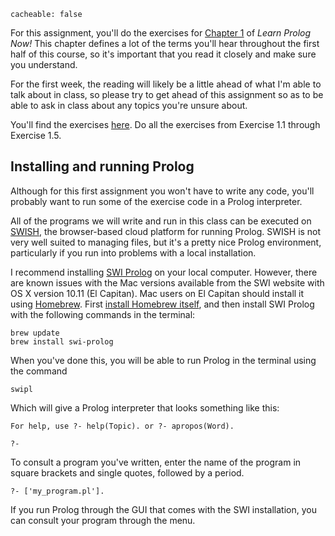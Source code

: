 ```
cacheable: false
```

For this assignment, you'll do the exercises for [Chapter 1](http://www.learnprolognow.org/lpnpage.php?pagetype=html&pageid=lpn-htmlch1) of *Learn Prolog Now!* This chapter defines a lot of the terms you'll hear throughout the first half of this course, so it's important that you read it closely and make sure you understand.

For the first week, the reading will likely be a little ahead of what I'm able to talk about in class, so please try to get ahead of this assignment so as to be able to ask in class about any topics you're unsure about.

You'll find the exercises [here](http://www.learnprolognow.org/lpnpage.php?pagetype=html&pageid=lpn-htmlse3). Do all the exercises from Exercise 1.1 through Exercise 1.5.

## Installing and running Prolog

Although for this first assignment you won't have to write any code, you'll probably want to run some of the exercise code in a Prolog interpreter.

All of the programs we will write and run in this class can be executed on [SWISH](http://swish.swi-prolog.org/), the browser-based cloud platform for running Prolog. SWISH is not very well suited to managing files, but it's a pretty nice Prolog environment, particularly if you run into problems with a local installation.

I recommend installing [SWI Prolog](http://www.swi-prolog.org/) on your local computer. However, there are known issues with the Mac versions available from the SWI website with OS X version 10.11 (El Capitan). Mac users on El Capitan should install it using [Homebrew](http://brew.sh/). First [install Homebrew itself](http://brew.sh/), and then install SWI Prolog with the following commands in the terminal:

    brew update
    brew install swi-prolog

When you've done this, you will be able to run Prolog in the terminal using the command

    swipl

Which will give a Prolog interpreter that looks something like this:

    For help, use ?- help(Topic). or ?- apropos(Word).

    ?-  

To consult a program you've written, enter the name of the program in square brackets and single quotes, followed by a period.

    ?- ['my_program.pl'].

If you run Prolog through the GUI that comes with the SWI installation, you can consult your program through the menu.

